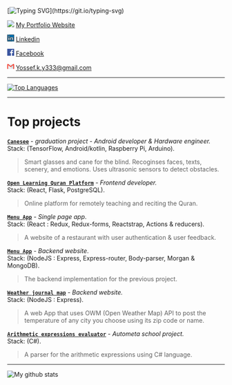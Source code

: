 [![Typing SVG](https://readme-typing-svg.herokuapp.com?font=&color=%23F70000&size=20&duration=5000&lines=Dunno+what+to+write.;But+this+thing+is+cool.;Oh%2C+I+am+a+software+engineer.)](https://git.io/typing-svg)

![](me.ico) [My Portfolio Website](https://yossef-khaled.github.io/)

![](linkedin.png) [Linkedin](https://www.linkedin.com/in/youssef-khaled-906055187/)  

![](facebook.png) [Facebook](https://www.facebook.com/yossef.khalid.3)

![](gmail.png) <Yossef.k.y333@gmail.com>
***  
[![Top Languages](https://github-readme-stats.vercel.app/api/top-langs/?username=yossef-khaled)](https://github.com/yossef-khaled/github-readme-stats)
***  
# **Top projects**  
**[`Canesee`](https://github.com/canesee-project)** - *graduation project - Android developer & Hardware engineer.*  
Stack: (TensorFlow, Android/kotlin, Raspberry Pi, Arduino).
> Smart glasses and cane for the blind.
> Recoginses faces, texts, scenery, and emotions.
> Uses ultrasonic sensors to detect obstacles.  

**[`Open Learning Quran Platform`](https://github.com/Open-Quran-Learning)** - *Frontend developer.*  
Stack: (React, Flask, PostgreSQL).
> Online platform for remotely teaching and reciting the Quran.  

**[`Menu App`](https://github.com/yossef-khaled/Menu-App)** - *Single page app*.  
Stack: (React : Redux, Redux-forms, Reactstrap, Actions & reducers).
> A website of a restaurant with user authentication & user feedback.  

**[`Menu App`](https://github.com/yossef-khaled/Menu-app-backend)** - *Backend website*.  
Stack: (NodeJS : Express, Express-router, Body-parser, Morgan & MongoDB).
> The backend implementation for the previous project.  

**[`Weather journal map`](https://github.com/yossef-khaled/Weather-Journal-web)** - *Backend website.*  
Stack: (NodeJS : Express).
> A web App that uses OWM (Open Weather Map) API to post the temperature of any city you choose using its zip code or name.  

**[`Arithmetic expressions evaluator`](https://github.com/yossef-khaled/Arithmetic-expressions-evaluator)** - *Autometa school project.*  
Stack: (C#).
> A parser for the arithmetic expressions using C# language.  
***  
![My github stats](https://github-readme-stats.vercel.app/api?username=yossef-khaled&show_icons=true&bg_color=#F56E15)
